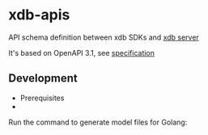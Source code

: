 # xdb-apis
API schema definition between xdb SDKs and [xdb server](https://github.com/xdblab/xdb)

It's based on OpenAPI 3.1, see [specification](https://spec.openapis.org/oas/v3.0.3)

## Development

* Prerequisites 
* 

Run the command to generate model files for Golang:
```

```

